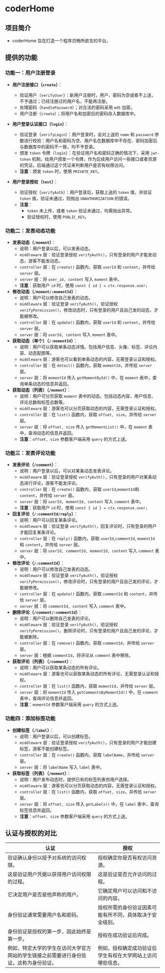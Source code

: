 # coderHome

## 项目简介
- coderHome 旨在打造一个程序员畅所欲言的平台。

## 提供的功能

### 功能一：用户注册登录

- **用户注册接口（`create`）**：
  - 验证用户（`verifyUser`）：新用户注册时，用户、密码为空或者不上送，不予通过；已经注册过的用户名，不能再注册。
  - 处理密码（`handlePassword`）；对合法的密码采用 `md5` 加密。
  - 用户注册（`create`）；将用户名和加密后的密码存入数据库中。

- **用户登录认证接口（`login`）**：
  - 验证登录（`verifyLogin`）：用户登录时，会对上送的 `name` 和  `password` 参数进行校验：用户名和密码为空、用户名在数据库中不存在、密码加密后与数据库中的密码不一致，均不予登录。
  - 颁发 `token` 令牌（`login`）：在验证用户名和密码正确的情况下，采用 `jwt-token` 机制，给用户颁发一个令牌，作为后续用户访问一些接口或者资源的凭证。后端通过这个凭证来判断用户是否有权限访问。
  - **注意**：颁发 `token` 时，使用 `PRIVATE_KEY`。
- **用户登录授权（`test`）**：
  - 验证授权（`verifyAuth`）：用户登录后，获取上送的 `token` 值，并验证 `token` 值，验证未通过，则抛出 `UNAUTHORIZATION` 的错误。
  - **注意**：
      - `token`  未上传，或者  `token`  验证未通过，均需抛出异常。
      - 验证授权时，使用 `PUBLIC_KEY`。

### 功能二：发表动态功能

- **发表动态（`/moment`）**：
  - 说明：用户登录以后，可以发表动态。
  - `middleware` 层：验证登录授权 `verifyAuth()`，只有登录的用户才能发动态，游客不能发动态。
  - `controller` 层：在 `create()` 函数内，获取 `userId` 和 `content`，并传给 `server` 层。
  - `server` 层：将 `user_id, content` 写入 `moment` 表中。
  - **注意**：获取用户 `id` 时，使用 `const { id } = ctx.response.user;`
- **修改动态（`/moment/:momentId`）**：
  - 说明：用户可以修改自己发表的动态。
  - `middleware` 层：验证登录 `verifyAuth()`，验证授权 `verifyPermission()`，修改动态时，只有登录的用户且自己发的动态，才能被修改。
  - `controller` 层：在 `update()` 函数内，获取 `userId` 和 `content`，并传给 `server` 层。
  - `server` 层：将 `userId, content` 写入 `moment` 表中。
- **获取动态（单个）（`/:momentId`）**：
  - 说明：用户可以获取单条动态详情。包括用户信息、头像、标签、评论内容、动态配图等。
  - `middleware` 层：游客也可以看到单条动态的内容，无需登录认证和授权。
  - `controller` 层：在 `detail()` 函数内，获取 `momentId`，并传给 `server` 层。
  - `server` 层：将 `momentId` 传入 `getMomentById()` 中，在 `moment` 表中，查询单条动态的信息并返回。
- **获取动态（列表）（`/moment`）**：
  - 说明：用户可分页获取 `moment` 表中的动态。包括动态内容、用户信息、评论总数和标签总数等。
  - `middleware` 层：游客也可以分页获取动态的内容，无需登录认证和授权。
  - `controller` 层：在 `list()` 函数内，获取 `offset, size`，并传给 `server` 层。
  - `server` 层：将 `offset, size` 传入 `getMomentList()` 中，在 `moment` 表中，查询动态的信息并返回。
  - **注意**：`offset, size` 参数客户端采用 `query` 的方式上送。

### 功能三：发表评论功能

- **发表评论（`/comment`）**：
  - 说明：用户登录以后，可以对某条动态发表评论。
  - `middleware` 层：验证登录授权 `verifyAuth()`，只有登录的用户对某条动态进行评论，游客不能发评论。
  - `controller` 层：在 `create()` 函数内，获取 `userId`,`momentId`和 `content`，并传给 `server` 层。
  - `server` 层：将 `userId, momentId, content` 写入 `comment` 表中。
  - **注意**：获取用户 `id` 时，使用 `const { id } = ctx.response.user;`
- **回复评论（`/:commentId/reply`）**：
  - 说明：用户可以回复某条评论。
  - `middleware` 层：验证登录 `verifyAuth()`，回复评论时，只有登录的用户才能回复某条评论。
  - `controller` 层：在 `reply()` 函数内，获取 `userId`,`commentId`, `momentId` 和 `content`，并传给 `server` 层。
  - `server` 层：将 `userId, commentId, momentId, content` 写入 `comment` 表中。
- **修改评论（`/:commentId`）**：
  - 说明：用户可以修改自己发表的动态。
  - `middleware` 层：验证登录 `verifyAuth()`，验证授权 `verifyPermission()`，修改评论时，只有登录的用户且自己发的评论，才能被修改。
  - `controller` 层：在 `update()` 函数内，获取 `commentId` 和 `content`，并传给 `server` 层。
  - `server` 层：将 `commentId, content` 写入 `comment` 表中。
- **删除评论（`/comment/:commentId`）**：
  - 说明：用户可以删除自己发表的评论。
  - `middleware` 层：验证登录 `verifyAuth()`，验证授权 `verifyPermission()`，删除评论时，只有登录的用户且自己发的评论，才能被删除。
  - `controller` 层：在 `remove()` 函数内，获取 `commentId`，并传给 `server` 层。
  - `server` 层：根据 `commentId`，将评论从 `comment` 表中移除。
- **获取评论（列表）（`/comment`）**：
  - 说明：用户可以获取某条动态的所有评论。
  - `middleware` 层：游客也可以获取某条动态的所有评论，无需登录认证和授权。
  - `controller` 层：在 `list()` 函数内，获取 `momentId`，并传给 `server` 层。
  - `server` 层：将 `momentId` 传入 `getCommentsByMomentId()` 中，在 `comment` 表中，查询评论信息并返回。
  - **注意**：`momentId` 参数客户端采用 `query` 的方式上送。

### 功能四：添加标签功能

- **创建标签（`/label`）**：
  - 说明：用户登录以后，可以创建标签。
  - `middleware` 层：验证登录授权 `verifyAuth()`，只有登录的用户才能创建标签，游客不能创建标签。
  - `controller` 层：在 `create()` 函数内，获取 `labelName`，并传给 `server` 层。
  - `server` 层：将 `labelName` 写入 `label` 表中。  
- **获取标签（列表）（`/moment`）**：
  - 说明：用户发布动态时，提供已有的标签列表供用户选择。
  - `middleware` 层：游客也可以分页获取动态的内容，无需登录认证和授权。
  - `controller` 层：在 `list()` 函数内，获取 `offset, size`，并传给 `server` 层。
  - `server` 层：将 `offset, size` 传入 `getLabels()` 中，在 `label` 表中，查询标签信息并返回。
  - **注意**：`offset, size` 参数客户端采用 `query` 的方式上送。

## 认证与授权的对比

| 认证                                          | 授权                            |
| ------------------------------------------- | ----------------------------- |
| 验证确认身份以授予对系统的访问权限。                          | 授权确定你是否有权访问资源。                |
| 这是验证用户凭据以获得用户访问权限的过程。                       | 这是验证是否允许访问的过程。                |
| 它决定用户是否是他声称的用户。                             | 它确定用户可以访问和不访问的内容。             |
| 身份验证通常需要用户名和密码。                             | 授权所需的身份验证因素可能有所不同，具体取决于安全级别。  |
| 身份验证是授权的第一步，因此始终是第一步。                       | 授权在成功验证后完成。                   |
| 例如，特定大学的学生在访问大学官方网站的学生链接之前需要进行身份验证。这称为身份验证。 | 例如，授权确定成功验证后学生有权在大学网站上访问哪些信息。


